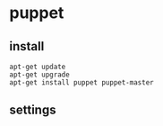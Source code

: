 # puppet

## install
```
apt-get update
apt-get upgrade
apt-get install puppet puppet-master
```

## settings
